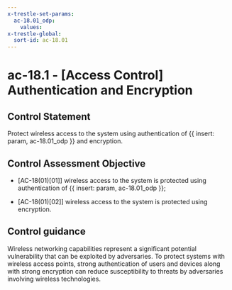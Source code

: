 ```yaml
---
x-trestle-set-params:
  ac-18.01_odp:
    values:
x-trestle-global:
  sort-id: ac-18.01
---
```


# ac-18.1 - \[Access Control\] Authentication and Encryption

## Control Statement

Protect wireless access to the system using authentication of {{ insert: param, ac-18.01_odp }} and encryption.

## Control Assessment Objective

- \[AC-18(01)[01]\] wireless access to the system is protected using authentication of {{ insert: param, ac-18.01_odp }};

- \[AC-18(01)[02]\] wireless access to the system is protected using encryption.

## Control guidance

Wireless networking capabilities represent a significant potential vulnerability that can be exploited by adversaries. To protect systems with wireless access points, strong authentication of users and devices along with strong encryption can reduce susceptibility to threats by adversaries involving wireless technologies.
